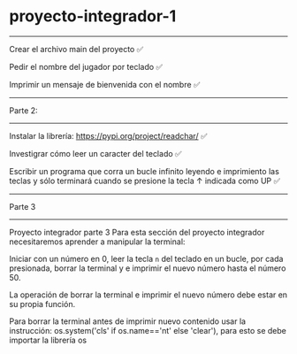 # proyecto-integrador-1
***
Crear el archivo main del proyecto ✅  

Pedir el nombre del jugador por teclado ✅  

Imprimir un mensaje de bienvenida con el nombre ✅  

***
Parte 2:
***
Instalar la librería: https://pypi.org/project/readchar/ ✅  

Investigrar cómo leer un caracter del teclado ✅  

Escribir un programa que corra un bucle infinito leyendo e imprimiento las teclas y sólo terminará cuando se presione la tecla ↑ indicada como UP ✅  

***
Parte 3
***

Proyecto integrador parte 3
Para esta sección del proyecto integrador necesitaremos aprender a manipular la terminal:

Iniciar con un número en 0, leer la tecla `n` del teclado en un bucle, por cada presionada, borrar la terminal y e imprimir el nuevo número hasta el número 50.

La operación de borrar la terminal e imprimir el nuevo número debe estar en su propia función.

Para borrar la terminal antes de imprimir nuevo contenido usar la instrucción: os.system('cls' if os.name=='nt' else 'clear'), para esto se debe importar la librería os